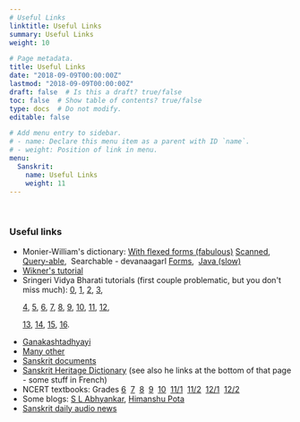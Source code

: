 ```yaml
---
# Useful Links
linktitle: Useful Links
summary: Useful Links
weight: 10

# Page metadata.
title: Useful Links
date: "2018-09-09T00:00:00Z"
lastmod: "2018-09-09T00:00:00Z"
draft: false  # Is this a draft? true/false
toc: false  # Show table of contents? true/false
type: docs  # Do not modify.
editable: false

# Add menu entry to sidebar.
# - name: Declare this menu item as a parent with ID `name`.
# - weight: Position of link in menu.
menu:
  Sanskrit:
    name: Useful Links
    weight: 11
---
```

<BR>
<H3><B>Useful links</B></H3>
<UL>
<LI>Monier-William's dictionary: 
<A
HREF="http://www.sanskrit-lexicon.uni-koeln.de/work/fflexphp/web/index.php">With
flexed forms (fabulous)</A>
<!-- <A HREF=http://faculty.washington.edu/prem/mw/mw.html>Searchable - English</A>, -->
<A HREF=http://www.ibiblio.org/sripedia/ebooks/mw/>Scanned</A>,&nbsp;
<A HREF=http://www.sanskrit-lexicon.uni-koeln.de/monier/>Query-able</A>,&nbsp;
Searchable - devanaagarI
<A HREF=http://webapps.uni-koeln.de/tamil/>Forms</A>,&nbsp;
<A
HREF=http://acharya.iitm.ac.in/sanskrit/dictionary/dict.php>Java (slow)</A>
<LI><A
HREF="http://www.danam.co.uk/Sanskrit/Sanskrit%20Introductory/Sanskrit%20Introductory.html">Wikner's tutorial</A>
<LI>Sringeri Vidya Bharati tutorials (first couple problematic, but you don't
miss much): <A
href="http://www.svbf.org/sringeri/journal/vol1no1/sanskrit.html">0</a>, 
<A href="http://www.svbf.org/sringeri/journal/vol1no2/sansk.html">1</A>, 
<A href="http://www.svbf.org/sringeri/journal/vol1no3/sansk.html">2</A>, 
<A href="http://www.svbf.org/sringeri/journal/vol1no4/sansk.pdf">3</A>, 

<A href="http://www.svbf.org/sringeri/journal/vol2no1/sansk.pdf">4</a>, 
<A href="http://www.svbf.org/sringeri/journal/vol2no2-3/sansk.pdf">5</a>, 
<A href="http://www.svbf.org/sringeri/journal/vol2no4/sansk1.pdf">6</a>, 
<A href="http://www.svbf.org/sringeri/journal/vol2no4/sansk2.pdf">7</a>, 
<A href="http://www.svbf.org/sringeri/journal/vol3no1/sansk.pdf">8</a>, 
<A href="http://www.svbf.org/sringeri/journal/vol3no2/sansk.pdf">9</A>, 
<A href="http://www.svbf.org/sringeri/journal/vol3no3/sansk.pdf">10</A>, 
<A href="http://www.svbf.org/sringeri/journal/vol3no4/sansk.pdf">11</A>, 
<A href="http://www.svbf.org/sringeri/journal/vol4no1/sansk.pdf">12</A>, 

<A href="http://www.svbf.org/sringeri/journal/vol4no2/sansk.pdf">13</A>, 
<A href="http://www.svbf.org/sringeri/journal/vol4no3-4/sansk.pdf">14</A>,
<A href="http://www.svbf.org/sringeri/journal/vol5no1-2/sansk.pdf">15</A>,
<A href="http://www.svbf.org/sringeri/journal/vol5no3-4/sansk.pdf">16</A>.
<LI><A HREF=http://www.taralabalu.org/panini/>Ganakashtadhyayi</A>
<!-- <LI><A HREF=http://www.iit.edu/~laksvij/language/>Indian Language Converter</A> -->
<LI><A HREF=http://sanskritdocuments.org/learning_tools/>Many other</A>
<LI><A HREF=http://sanskritdocuments.org/doc_1_title.html>Sanskrit documents</A>
<LI><A HREF=http://sanskrit.inria.fr/DICO/index.html>Sanskrit Heritage
Dictionary</A> (see also he links at the bottom of that page - some stuff in
French)
<LI>NCERT textbooks: Grades
<A HREF=NCERT/ncert6.html>6</A>&nbsp;
<A HREF=NCERT/ncert7.html>7</A>&nbsp;
<A HREF=NCERT/ncert8.html>8</A>&nbsp;
<A HREF=NCERT/ncert9.html>9</A>&nbsp;
<A HREF=NCERT/ncert10.html>10</A>&nbsp;
<A HREF=NCERT/ncert11_1.html>11/1</A>&nbsp;
<A HREF=NCERT/ncert11_2.html>11/2</A>&nbsp;
<A HREF=NCERT/ncert12_1.html>12/1</A>&nbsp;
<A HREF=NCERT/ncert12_2.html>12/2</A>&nbsp;
<LI>Some blogs:
<A HREF=http://slabhyankar.wordpress.com/>S L Abhyankar</A>, <A
HREF=http://seit.unsw.adfa.edu.au/staff/sites/hrp/personal/sanskrit/>Himanshu
Pota</A>
<LI><A HREF=http://sanskritdocuments.org/sanskritnews.html>Sanskrit daily audio news</A>
<!-- <LI><A HREF=http://www.chandamama.com/lang/index.php?lng=SAN><IMG SRC=chandamama.jpg></A> -->
</UL>


